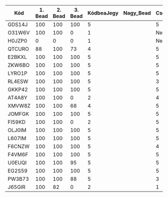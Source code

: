 | Kód | 1. Bead | 2. Bead | 3. Bead | KódbeaJegy | Nagy_Bead | Csoport_ALG | Csoport_ZH | Jegy |
| --- | ------- | ------- | ------- | ---------- | --------- | ----------- | ---------- | ---- |
| GDS14J | 100 | 100 | 100 | 5 |  | 5 | 3 | |
| O31W6V | 100 | 100 | 0 | 1 | | Nem irt | 1 | |
| H0JZP0 | 0 | 0 | 0 | 1 | | Nem irt | Nem írt | |
| QTCURO | 88 | 100 | 73 | 4 | | 5 | 5 | |
| E2BKXL | 100 | 100 | 100 | 5 | | 5 | 4 | |
| ZKW6BO | 100 | 100 | 100 | 5 | | 5 | 4 | | 
| LYRO1P | 100 | 100 | 100 | 5 | | 5 | 5 | |
| RL4ESW | 100 | 100 | 100 | 5 | | 3 | 1 | | 
| GKKP42 | 100 | 100 | 100 | 5 | | 5 | 3 | |
| AT4A8Y | 100 | 100 | 0 | 2 | | 4 | 1 | |
| XMVW8Z | 100 | 100 | 68 | 4 | | 5 | 4 | |
| JOMFGK | 100 | 100 | 100 | 5 | | 5 | 4 | |
| FI59KD | 100 | 100 | 0 | 2 | | 5 | Nem irt | |
| OLJ0IM | 100 | 100 | 100 | 5 | | 5 | 5 | |
| L607IM | 100 | 100 | 100 | 5 | | 5 | 3 | |
| F6CNZW | 100 | 100 | 100 | 5 | | 4 | 5 | |
| F4VM6F | 100 | 100 | 100 | 5 | | 5 | 5 | |
| U0EUQI | 100 | 100 | 95 | 5 | | 5 | 4 | |
| EG2S59 | 100 | 100 | 100 | 5 | | 5 | 3 | |
| PW3B73 | 100 | 100 | 88 | 5 | | 3 | 4 | |
| J65GIR | 100 | 82 | 0 | 2 | | 1 | 1 | |
